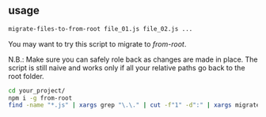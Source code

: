 ## usage

```sh
migrate-files-to-from-root file_01.js file_02.js ...
```

You may want to try this script to migrate to *from-root*.

N.B.: Make sure you can safely role back as changes are made in place. The script is still naive and works only if all your relative paths go back to the root folder.

```sh
cd your_project/
npm i -g from-root
find -name "*.js" | xargs grep "\.\." | cut -f"1" -d":" | xargs migrate-files-to-from-root
```
